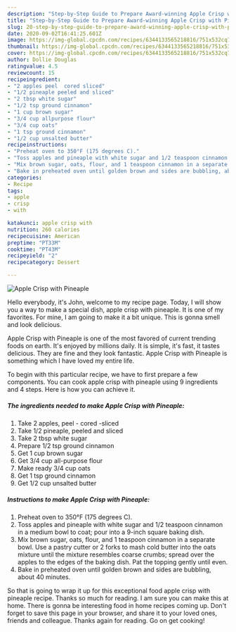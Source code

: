 ```yaml
---
description: "Step-by-Step Guide to Prepare Award-winning Apple Crisp with Pineaple"
title: "Step-by-Step Guide to Prepare Award-winning Apple Crisp with Pineaple"
slug: 20-step-by-step-guide-to-prepare-award-winning-apple-crisp-with-pineaple
date: 2020-09-02T16:41:25.601Z
image: https://img-global.cpcdn.com/recipes/6344133565218816/751x532cq70/apple-crisp-with-pineaple-recipe-main-photo.jpg
thumbnail: https://img-global.cpcdn.com/recipes/6344133565218816/751x532cq70/apple-crisp-with-pineaple-recipe-main-photo.jpg
cover: https://img-global.cpcdn.com/recipes/6344133565218816/751x532cq70/apple-crisp-with-pineaple-recipe-main-photo.jpg
author: Dollie Douglas
ratingvalue: 4.5
reviewcount: 15
recipeingredient:
- "2 apples peel  cored sliced"
- "1/2 pineaple peeled and sliced"
- "2 tbsp white sugar"
- "1/2 tsp ground cinnamon"
- "1 cup brown sugar"
- "3/4 cup allpurpose flour"
- "3/4 cup oats"
- "1 tsp ground cinnamon"
- "1/2 cup unsalted butter"
recipeinstructions:
- "Preheat oven to 350°F (175 degrees C)."
- "Toss apples and pineaple with white sugar and 1/2 teaspoon cinnamon in a medium bowl to coat; pour into a 9-inch square baking dish."
- "Mix brown sugar, oats, flour, and 1 teaspoon cinnamon in a separate bowl. Use a pastry cutter or 2 forks to mash cold butter into the oats mixture until the mixture resembles coarse crumbs; spread over the apples to the edges of the baking dish. Pat the topping gently until even."
- "Bake in preheated oven until golden brown and sides are bubbling, about 40 minutes."
categories:
- Recipe
tags:
- apple
- crisp
- with

katakunci: apple crisp with 
nutrition: 260 calories
recipecuisine: American
preptime: "PT33M"
cooktime: "PT43M"
recipeyield: "2"
recipecategory: Dessert

---
```



![Apple Crisp with Pineaple](https://img-global.cpcdn.com/recipes/6344133565218816/751x532cq70/apple-crisp-with-pineaple-recipe-main-photo.jpg)

Hello everybody, it's John, welcome to my recipe page. Today, I will show you a way to make a special dish, apple crisp with pineaple. It is one of my favorites. For mine, I am going to make it a bit unique. This is gonna smell and look delicious.

Apple Crisp with Pineaple is one of the most favored of current trending foods on earth. It's enjoyed by millions daily. It is simple, it's fast, it tastes delicious. They are fine and they look fantastic. Apple Crisp with Pineaple is something which I have loved my entire life.




To begin with this particular recipe, we have to first prepare a few components. You can cook apple crisp with pineaple using 9 ingredients and 4 steps. Here is how you can achieve it.

##### The ingredients needed to make Apple Crisp with Pineaple:

1. Take 2 apples, peel - cored -sliced
1. Take 1/2 pineaple, peeled and sliced
1. Take 2 tbsp white sugar
1. Prepare 1/2 tsp ground cinnamon
1. Get 1 cup brown sugar
1. Get 3/4 cup all-purpose flour
1. Make ready 3/4 cup oats
1. Get 1 tsp ground cinnamon
1. Get 1/2 cup unsalted butter




##### Instructions to make Apple Crisp with Pineaple:

1. Preheat oven to 350°F (175 degrees C).
1. Toss apples and pineaple with white sugar and 1/2 teaspoon cinnamon in a medium bowl to coat; pour into a 9-inch square baking dish.
1. Mix brown sugar, oats, flour, and 1 teaspoon cinnamon in a separate bowl. Use a pastry cutter or 2 forks to mash cold butter into the oats mixture until the mixture resembles coarse crumbs; spread over the apples to the edges of the baking dish. Pat the topping gently until even.
1. Bake in preheated oven until golden brown and sides are bubbling, about 40 minutes.




So that is going to wrap it up for this exceptional food apple crisp with pineaple recipe. Thanks so much for reading. I am sure you can make this at home. There is gonna be interesting food in home recipes coming up. Don't forget to save this page in your browser, and share it to your loved ones, friends and colleague. Thanks again for reading. Go on get cooking!
